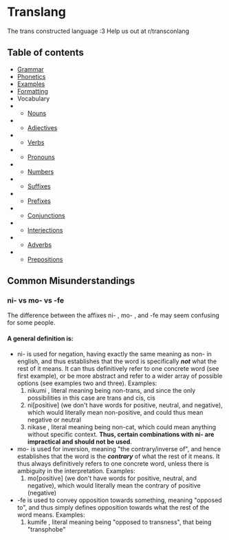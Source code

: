 # Translang
The trans constructed language :3
Help us out at r/transconlang

## Table of contents
* [Grammar](Grammar.md)
* [Phonetics](Phonetics.md)
* [Examples](Examples.md)
* [Formatting](Formatting.md)
* Vocabulary
* * [Nouns](Vocabulary/Nouns.md)
* * [Adjectives](Vocabulary/Adjectives.md)
* * [Verbs](Vocabulary/Verbs.md)
* * [Pronouns](Vocabulary/Pronouns.md)
* * [Numbers](Vocabulary/Numbers.md)
* * [Suffixes](Vocabulary/Suffixes.md)
* * [Prefixes](Vocabulary/Prefixes.md)
* * [Conjunctions](Vocabulary/Conjunctions.md)
* * [Interjections](Vocabulary/Interjections.md)
* * [Adverbs](Vocabulary/Adverbs.md)
* * [Prepositions](Vocabulary/Prepositions.md)

## Common Misunderstandings

### ni- vs mo- vs -fe

The difference between the affixes ni- , mo- , and -fe may seem confusing for some people. 

#### A general definition is:
* ni- is used for negation, having exactly the same meaning as non- in english, and thus establishes that the word is specifically ***not*** what the rest of it means. It can thus definitively refer to one concrete word (see first example), or be more abstract and refer to a wider array of possible options (see examples two and three). Examples:
  1. nikumi , literal meaning being non-trans, and since the only possibilities in this case are trans and cis, cis
  2. ni[positive] (we don't have words for positive, neutral, and negative), which would literally mean non-positive, and could thus mean negative or neutral
  3. nikase , literal meaning being non-cat, which could mean anything without specific context. **Thus, certain combinations with ni- are impractical and should not be used**.
* mo- is used for inversion, meaning "the contrary/inverse of", and hence establishes that the word is the ***contrary*** of what the rest of it means. It thus always definitively refers to one concrete word, unless there is ambiguity in the interpretation. Examples:
  1. mo[positive] (we don't have words for positive, neutral, and negative), which would literally mean the contrary of positive (negative)
* -fe is used to convey opposition towards something, meaning "opposed to", and thus simply defines opposition towards what the rest of the word means. Examples:
  1. kumife , literal meaning being "opposed to transness", that being "transphobe"
